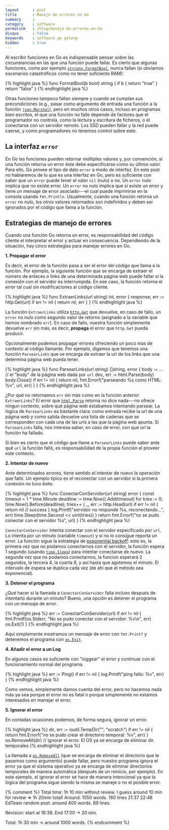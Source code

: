 ```yaml
---
layout      : post
title       : Manejo de errores en Go
summary     : 
category    : software
permalink   : /blog/manejo-de-errores-en-Go
disqus      : false
keywords    : software go golang
hidden      : true
---
```


Al escribir funciones en Go es indispensable pensar sobre las circunstancias
en las que una función puede fallar. Es cierto que algunas funciones, como por 
ejemplo [`strconv.FormatBool`], nunca fallan (si obviamos escenarios 
catastróficos como no tener suficiente RAM):

{% highlight java %}
func FormatBool(b bool) string {
    if b {
        return "true"
    }
    return "false"
}
{% endhighlight java %}

Otras funciones tampoco fallan siempre y cuando se cumplan sus 
precondiciones (e.g., pasar como argumento de entrada una función a la 
función [`json.Marshal`]), pero en muchos otros casos, incluso en programas 
bien escritos, el que una función no falle depende de factores que el 
programador no controla, como la lectura y escritura de ficheros, o el conectarse 
con un servidor remoto. Los SSD pueden fallar y la red puede caerse, y como 
programadores no tenemos control sobre esto.

## La interfaz `error`
En Go las funciones pueden retornar múltiples valores y, por convención, si una 
función retorna un error éste debe especificarse como su último valor. Para ello, 
Go provee el tipo de dato `error` a modo de interfaz. En este post no hablaremos de 
lo que es una interfaz en Go, pero es suficiente con saber que un `error` puede
tener el valor `nil` (nulo) o no. 
Un `error` nulo implica que no existe error. Un `error` no nulo implica que sí 
existe un error y tiene un mensaje de error asociado---el cual puede imprimirse 
en la consola usando `fmt.Println`. Usualmente, cuando una función retorna un 
`error` no nulo, los otros valores retornados son indefinidos y deben ser 
ignorados por el código que llama a la función.

## Estrategias de manejo de errores
Cuando una función Go retorna un error, es responsabilidad del código cliente el
interpretar el error y actuar en consecuencia. Dependiendo de la situación, 
hay cinco estrategias para manejar errores en Go.

**1. Propagar el error**

Es decir, el error de la función pasa a ser el error del código que llama a la 
función. Por ejemplo, la siguiente función que se encarga de extraer el número de 
enlaces o links de una determinada página web puede fallar si la conexión con 
el servidor es interrumpida. En ese caso, la función retorna el error tal cual 
sin modificaciones al código cliente.

{% highlight java %}
func ExtraerLinks(url string) int, error {
    response, err := http.Get(url)
    if err != nil {
        return nil, err
    }
}
{% endhighlight java %}

La función `ExtraerLinks` utiliza [`http.Get`] que devuelve, en caso de fallo,
un `error` no nulo como segundo valor de retorno (asignado a la variable 
que hemos nombrado `err`). En caso de fallo, nuestra función simplemente 
devuelve `err` sin más, es decir, **propaga** el error que `http.Get` 
pueda producir.

Opcionalmente podemos propagar errores ofreciendo un poco mas de contexto 
al código llamante. Por ejemplo, digamos que tenemos una función `ParsearLinks` 
que se encarga de extraer la url de los links que una determina página web 
pueda tener.

{% highlight java %}
func ParsearLinks(url string) []string, error {
    body := ... // el "body" de la página web dada por `url`
    doc, err := html.Parse(body)
    body.Close()
    if err != nil {
        return nil, fmt.Errorf("parseando %s como HTML: %v", url, err)
    }
}
{% endhighlight java %}

¿Por qué no retornamos `err` sin más como en la función anterior `ExtraerLinks`?
El error que [`html.Parse`] retorna no dice nada---no ofrece ningun contexto, 
sobre qué página web estabamos intentando parsear. 
La lógica de `ParsearLinks` es bastante clara: como entrada recibe la url
de una página web y como salida devuelve una lista de cadenas que se corresponden
con cada una de las urls a las que la página web apunta. Si `ParsearLinks` falla,
nos interesa saber, en caso de error, con qué url la función ha fallado. 

Si bien es cierto que el código que llame a `ParsearLinks` puede saber ante 
qué `url` la función falló, es responsabilidad de la propia función el proveer 
este contexto.

**2. Intentar de nuevo**

Ante determinados errores, tiene sentido el intentar de nuevo la operación que 
falló. Un ejemplo típico es el reconectar con un servidor si la primera
conexión no tuvo éxito.

{% highlight java %}
func ConectarConServidor(url string) error {
    const timeout = 1 * time.Minute
    deadline := time.Now().Add(timeout)
    for tries := 0; time.Now().Before(deadline); tries++ {
        _, err := http.Head(url)
        if err != nil {
            return nil // success
        }
        log.Printf("servidor no responde %s, reconectando...", err)
        time.Sleep(time.Second << uint(tries))
    }
    return fmt.Errorf("no se pudo conectar con el servidor %s", url)
}
{% endhighlight java %}

`ConectarConServidor` intenta conectar con el servidor especificado por `url`. Lo
intenta por un minuto (variable `timeout`) y si no lo consigue reporta un error.
La función sigue la estrategia de [exponential backoff]: esto es, la primera vez
que no podamos conectarnos con el servidor, la función espera 1 segundo 
(usando [`time.Sleep`]) para intentar conectarse de nuevo. La segunda vez que 
no podamos conectarnos, la funcion esperará 2 segundos, la tercera 4, la cuarta 
8, y así hasta que agotemos el minuto. El intervalo de espera se duplica cada vez 
(de ahí que el método sea exponencial).

**3. Detener el programa**

¿Qué hacer si la llamada a `ConectarConServidor` falla incluso después de intentarlo 
durante un minuto? Bueno, una opción es detener el programa con un mensaje de error.

{% highlight java %}
err := ConectarConServidor(url)
if err != nil {
    fmt.Printf(os.Stderr, "No se pudo conectar con el servidor: %v\n", err)
    os.Exit(1)
}
{% endhighlight java %}

Aquí simplemente mostramos un mensaje de error con `fmt.Printf` y
detenemos el programa con [`os.Exit`].

**4. Añadir el error a un Log**

En algunos casos es suficiente con "loggear" el error y continuar con
el funcionamiento normal del programa.

{% highlight java %}
err := Ping()
if err != nil {
    log.Printf("ping fallo: %v", err)
}
{% endhighlight java %}

Como vemos, simplemente damos cuenta del error, pero no hacemos nada más
ya sea porque el error no es fatal o porque simplemente no estamos interesados
en manejar el error.

**5. Ignorar el error**

En contadas ocasiones podemos, de forma segura, ignorar un error.

{% highlight java %}
dir, err := ioutil.TempDir("", "scratch")
if err != nil {
    return fmt.Errorf("no se pudo crear el directorio temporal: %v", err)
}
os.RemoveAll(dir) // ignorar el error. El OS ya se encarga de eliminar dir. temporales
{% endhighlight java %}

La llamada a [`os.RemoveAll`] (que se encarga de eliminar el directorio 
que le pasemos como argumento) puede fallar, pero nuestro programa ignora el error
ya que el sistema operativo ya se encarga de eliminar directorios temporales de
manera automática (después de un reinicio, por ejemplo).
En este ejemplo, el ignorar el error se hace de manera intencional ya que
la lógica del programa sigue siendo la misma se maneje o no el posible error.

[`strconv.FormatBool`]: https://golang.org/pkg/strconv/#FormatBool
[`json.Marshal`]: https://golang.org/pkg/encoding/json/#Marshal
[`http.Get`]: https://golang.org/pkg/net/http/#Get
[`html.Parse`]: https://godoc.org/golang.org/x/net/html#Parse
[exponential backoff]: https://en.wikipedia.org/wiki/Exponential_backoff
[`time.Sleep`]: https://golang.org/pkg/time/#Sleep
[`os.Exit`]: https://golang.org/pkg/os/#Exit
[`os.RemoveAll`]: https://golang.org/pkg/os/#RemoveAll

{% comment %}
Total time: 1h 10 min without review. I guess around 10 min for review => 1h 20min total!
Around: 1050 words. 160 lines
21:37
22:48
EdTeam random post: around 400 words. 89 lines.

Revision: start at 16:38. End 17:00 -> 20 min.

Total: 1h 30 min -> around 1000 words.
{% endcomment %}